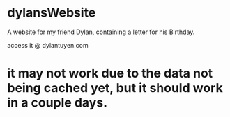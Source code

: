# dylansWebsite
A website for my friend Dylan, containing a letter for his Birthday.

access it @  dylantuyen.com

# it may not work due to the data not being cached yet, but it should work in a couple days.

